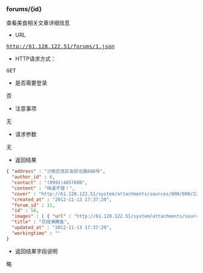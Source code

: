 ### forums/{id}
<pre>
查看美食相关文章详细信息
</pre>

* URL
<pre>
<a href="http://61.128.122.51/forums/1.json" target="_blank">http://61.128.122.51/forums/1.json</a>
</pre>

* HTTP请求方式：
<pre>
GET
</pre>

* 是否需要登录
<pre>
否
</pre>

* 注意事项
<pre>
无
</pre>

* 请求参数
<pre>
无
</pre>

* 返回结果
```json
{ "address" : "沙依巴克区友好北路688号",
  "author_id" : 6,
  "contact" : "(0991)4857600",
  "content" : "味道不错！",
  "cover" : "http://61.128.122.51/system/attachments/sources/000/000/226/large/7793f633jw1dytfz5tf1wj.jpg?1352799439",
  "created_at" : "2012-11-13 17:37:20",
  "forum_id" : 11,
  "id" : 58,
  "images" : [ { "url" : "http://61.128.122.51/system/attachments/sources/000/000/226/large/7793f633jw1dytfz5tf1wj.jpg?1352799439" } ],
  "title" : "花枝沸腾鱼",
  "updated_at" : "2012-11-13 17:37:20",
  "workingtime" : ""
}
```

* 返回结果字段说明
<pre>
略
</pre>

